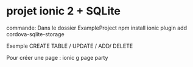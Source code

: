 # projet ionic 2 + SQLite
commande: 
Dans le dossier ExampleProject
npm install 
ionic plugin add cordova-sqlite-storage

Exemple CREATE TABLE / UPDATE / ADD/ DELETE

Pour créer une page :
ionic g page party


